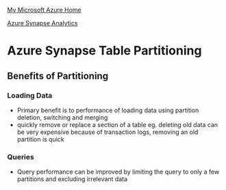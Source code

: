 [My Microsoft Azure Home](microsoft_learn_home.md)

[Azure Synapse Analytics](azure_synapse_analytics.md)


# Azure Synapse Table Partitioning


## Benefits of Partitioning

### Loading Data

* Primary benefit is to performance of loading data using partition deletion, switching and merging
* quickly remove or replace a section of a table eg. deleting old data can be very expensive because of transaction logs, removing an old partition is quick

### Queries

* Query performance can be improved by limiting the query to only a few partitions and excluding irrelevant data



